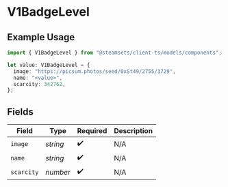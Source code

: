 # V1BadgeLevel

## Example Usage

```typescript
import { V1BadgeLevel } from "@steamsets/client-ts/models/components";

let value: V1BadgeLevel = {
  image: "https://picsum.photos/seed/0xSt49/2755/3729",
  name: "<value>",
  scarcity: 342762,
};
```

## Fields

| Field              | Type               | Required           | Description        |
| ------------------ | ------------------ | ------------------ | ------------------ |
| `image`            | *string*           | :heavy_check_mark: | N/A                |
| `name`             | *string*           | :heavy_check_mark: | N/A                |
| `scarcity`         | *number*           | :heavy_check_mark: | N/A                |